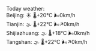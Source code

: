 Today weather:  
Beijing: ☀️ 🌡️+20°C 🌬️0km/h  
Tianjin: 🌫  🌡️+22°C 🌬️↗0km/h  
Shijiazhuang: 🌫  🌡️+18°C 🌬️0km/h  
Tangshan: 🌫  🌡️+22°C 🌬️↗0km/h  
